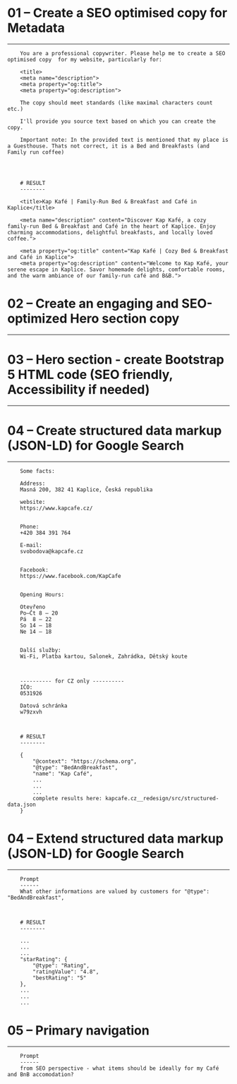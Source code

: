 # 01 – Create a SEO optimised copy for Metadata
------------------------------------------------

		You are a professional copywriter. Please help me to create a SEO optimised copy  for my website, particularly for:

		<title>
		<meta name="description">
		<meta property="og:title">
		<meta property="og:description">

		The copy should meet standards (like maximal characters count etc.)

		I'll provide you source text based on which you can create the copy. 

		Important note: In the provided text is mentioned that my place is a Guesthouse. Thats not correct, it is a Bed and Breakfasts (and Family run coffee)




		# RESULT
		--------

		<title>Kap Kafé | Family-Run Bed & Breakfast and Café in Kaplice</title>

		<meta name="description" content="Discover Kap Kafé, a cozy family-run Bed & Breakfast and Café in the heart of Kaplice. Enjoy charming accommodations, delightful breakfasts, and locally loved coffee.">

		<meta property="og:title" content="Kap Kafé | Cozy Bed & Breakfast and Café in Kaplice">
		<meta property="og:description" content="Welcome to Kap Kafé, your serene escape in Kaplice. Savor homemade delights, comfortable rooms, and the warm ambiance of our family-run café and B&B.">





# 02 – Create an engaging and SEO-optimized Hero section copy
------------------------------------------------


# 03 – Hero section - create Bootstrap 5 HTML code (SEO friendly, Accessibility if needed)
------------------------------------------------


# 04 – Create structured data markup (JSON-LD) for Google Search
------------------------------------------------


		Some facts:

		Address:
		Masná 200, 382 41 Kaplice, Česká republika

		website:
		https://www.kapcafe.cz/


		Phone:
		+420 384 391 764

		E-mail:
		svobodova@kapcafe.cz


		Facebook:
		https://www.facebook.com/KapCafe


		Opening Hours:

		Otevřeno
		Po–Čt 8 – 20
		Pá  8 – 22
		So 14 – 18
		Ne 14 – 18


		Další služby:
		Wi-Fi, Platba kartou, Salonek, Zahrádka, Dětský koute



		---------- for CZ only ----------
		IČO:
		0531926

		Datová schránka
		w79zxvh



		# RESULT
		--------

		{
			"@context": "https://schema.org",
			"@type": "BedAndBreakfast",
			"name": "Kap Café",
			...
			...
			...
			complete results here: kapcafe.cz__redesign/src/structured-data.json
		}




# 04 – Extend structured data markup (JSON-LD) for Google Search
------------------------------------------------

		Prompt
		------
		What other informations are valued by customers for "@type": "BedAndBreakfast",



		# RESULT
		--------

		...
		...
		...
		"starRating": {
			"@type": "Rating",
			"ratingValue": "4.8",
			"bestRating": "5"
		},
		...
		...
		...


# 05 – Primary navigation
-------------------------

		Prompt
		------
		from SEO perspective - what items should be ideally for my Café and BnB accomodation?

